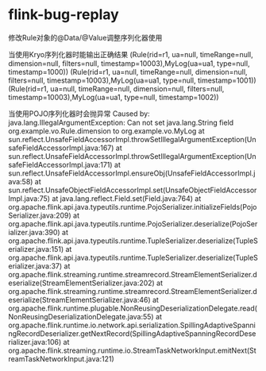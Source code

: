 # flink-bug-replay

修改Rule对象的@Data/@Value调整序列化器使用

当使用Kryo序列化器时能输出正确结果
(Rule(rid=r1, ua=null, timeRange=null, dimension=null, filters=null, timestamp=10003),MyLog(ua=ua1, type=null, timestamp=1000))
(Rule(rid=r1, ua=null, timeRange=null, dimension=null, filters=null, timestamp=10003),MyLog(ua=ua1, type=null, timestamp=1001))
(Rule(rid=r1, ua=null, timeRange=null, dimension=null, filters=null, timestamp=10003),MyLog(ua=ua1, type=null, timestamp=1002))

当使用POJO序列化器时会抛异常
Caused by: java.lang.IllegalArgumentException: Can not set java.lang.String field org.example.vo.Rule.dimension to org.example.vo.MyLog
at sun.reflect.UnsafeFieldAccessorImpl.throwSetIllegalArgumentException(UnsafeFieldAccessorImpl.java:167)
at sun.reflect.UnsafeFieldAccessorImpl.throwSetIllegalArgumentException(UnsafeFieldAccessorImpl.java:171)
at sun.reflect.UnsafeFieldAccessorImpl.ensureObj(UnsafeFieldAccessorImpl.java:58)
at sun.reflect.UnsafeObjectFieldAccessorImpl.set(UnsafeObjectFieldAccessorImpl.java:75)
at java.lang.reflect.Field.set(Field.java:764)
at org.apache.flink.api.java.typeutils.runtime.PojoSerializer.initializeFields(PojoSerializer.java:209)
at org.apache.flink.api.java.typeutils.runtime.PojoSerializer.deserialize(PojoSerializer.java:390)
at org.apache.flink.api.java.typeutils.runtime.TupleSerializer.deserialize(TupleSerializer.java:151)
at org.apache.flink.api.java.typeutils.runtime.TupleSerializer.deserialize(TupleSerializer.java:37)
at org.apache.flink.streaming.runtime.streamrecord.StreamElementSerializer.deserialize(StreamElementSerializer.java:202)
at org.apache.flink.streaming.runtime.streamrecord.StreamElementSerializer.deserialize(StreamElementSerializer.java:46)
at org.apache.flink.runtime.plugable.NonReusingDeserializationDelegate.read(NonReusingDeserializationDelegate.java:55)
at org.apache.flink.runtime.io.network.api.serialization.SpillingAdaptiveSpanningRecordDeserializer.getNextRecord(SpillingAdaptiveSpanningRecordDeserializer.java:106)
at org.apache.flink.streaming.runtime.io.StreamTaskNetworkInput.emitNext(StreamTaskNetworkInput.java:121)
